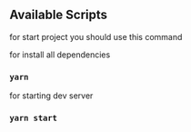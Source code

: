 ## Available Scripts

for start project you should use this command

for install all dependencies 
### `yarn`

for starting  dev server 
### `yarn start`
